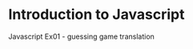 Introduction to Javascript
==========================

Javascript Ex01 - guessing game translation




